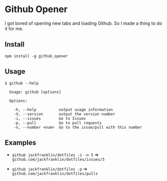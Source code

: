 # Github Opener

I got bored of opening new tabs and loading Github. So I made a thing to do it for me.

## Install

`npm install -g github_opener`

## Usage

```
$ github --help

  Usage: github [options]

  Options:

    -h, --help          output usage information
    -V, --version       output the version number
    -i, --issues        Go to Issues
    -p, --pull          Go to pull requests
    -n, --number <num>  Go to the issue/pull with this number
```

## Examples

- `github jackfranklin/dotfiles -i -n 5` => `github.com/jackfranklin/dotfiles/issues/5`

- `github jackfranklin/dotfiles -p` => `github.com/jackfranklin/dotfiles/pulls`

